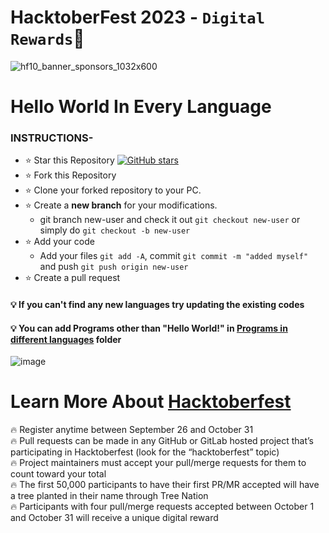 # HacktoberFest 2023  - `Digital Rewards`🎉

![hf10_banner_sponsors_1032x600](https://github.com/TYehan/Hacktoberfest-2023/assets/85949077/a5284a0a-4ac0-498e-afdb-22805a340ac6)

# Hello World In Every Language
### INSTRUCTIONS-
- ⭐ Star this Repository [![GitHub stars](https://img.shields.io/github/stars/TYehan/Hacktoberfest-2023.svg?style=social)](https://github.com/TYehan/Hacktoberfest-2023) 
- ⭐ Fork this Repository
- ⭐ Clone your forked repository to your PC.
- ⭐ Create a <b>new branch</b> for your modifications.
    - git branch new-user and check it out ```git checkout new-user``` or simply do ```git checkout -b new-user```
- ⭐ Add your code
    -  Add your files ```git add -A```, commit ```git commit -m "added myself"``` and push ```git push origin new-user```
- ⭐ Create a pull request

#### 💡 If you can't find any new languages try updating the existing codes 
#### 💡 You can add Programs other than "Hello World!" in [Programs in different languages](https://github.com/TYehan/HacktoberFest2023-Beginners/tree/main/Programs%20in%20different%20languages) folder

![image](https://github.com/TYehan/Hacktoberfest-2023/assets/85949077/6c5ec528-4efb-45ca-9b12-62be7e81237a)

# Learn More About [Hacktoberfest](https://hacktoberfest.com/)
🔥 Register anytime between September 26 and October 31 <br>
🔥 Pull requests can be made in any GitHub or GitLab hosted project that’s participating in Hacktoberfest (look for the “hacktoberfest” topic)<br>
🔥 Project maintainers must accept your pull/merge requests for them to count toward your total<br>
🔥 The first 50,000 participants to have their first PR/MR accepted will have a tree planted in their name through Tree Nation<br>
🔥 Participants with four pull/merge requests accepted between October 1 and October 31 will receive a unique digital reward<br>

